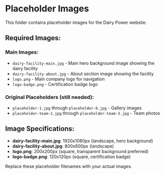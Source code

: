 # Placeholder Images

This folder contains placeholder images for the Dairy Power website.

## Required Images:

### Main Images:
- `dairy-facility-main.jpg` - Main hero background image showing the dairy facility
- `dairy-facility-about.jpg` - About section image showing the facility
- `logo.png` - Main company logo for navigation
- `logo-badge.png` - Certification badge logo

### Original Placeholders (still needed):
- `placeholder-1.jpg` through `placeholder-6.jpg` - Gallery images
- `placeholder-team-1.jpg` through `placeholder-team-3.jpg` - Team photos

## Image Specifications:

- **dairy-facility-main.jpg**: 1920x1080px (landscape, hero background)
- **dairy-facility-about.jpg**: 800x600px (landscape)
- **logo.png**: 200x200px (square, transparent background preferred)
- **logo-badge.png**: 120x120px (square, certification badge)

Replace these placeholder filenames with your actual images.